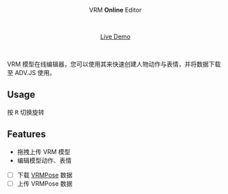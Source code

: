 <p align='center'>
VRM <b>Online</b> Editor
</p>

<br>

<p align='center'>
<a href="https://vrm.advjs.org">Live Demo</a>
</p>

<br>

VRM 模型在线编辑器，您可以使用其来快速创建人物动作与表情，并将数据下载至 ADV.JS 使用。

## Usage

按 <kbd>R</kbd> 切换旋转

## Features

- 拖拽上传 VRM 模型
- 编辑模型动作、表情
- [ ] 下载 [VRMPose](https://pixiv.github.io/three-vrm/docs/interfaces/vrmpose.html) 数据
- [ ] 上传 VRMPose 数据
